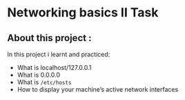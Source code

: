 # Networking basics II Task
## About this project :
In this project i  learnt and practiced:
- What is localhost/127.0.0.1
- What is 0.0.0.0
- What is `/etc/hosts`
- How to display your machine’s active network interfaces
